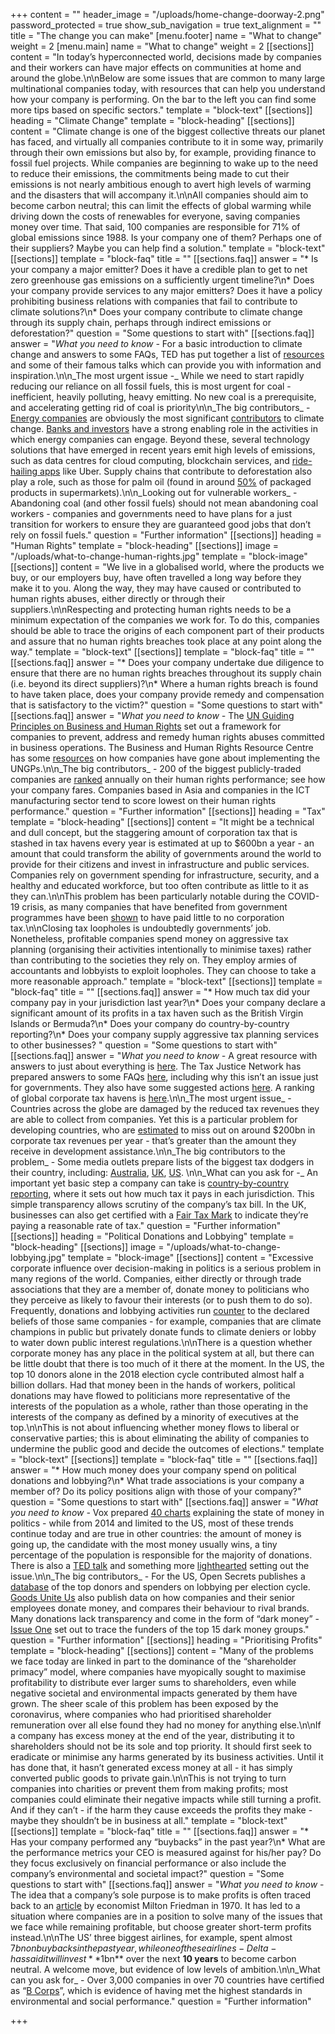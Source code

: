 +++
content = ""
header_image = "/uploads/home-change-doorway-2.png"
password_protected = true
show_sub_navigation = true
text_alignment = ""
title = "The change you can make"
[menu.footer]
name = "What to change"
weight = 2
[menu.main]
name = "What to change"
weight = 2
[[sections]]
content = "In today’s hyperconnected world, decisions made by companies and their workers can have major effects on communities at home and around the globe.\n\nBelow are some issues that are common to many large multinational companies today, with resources that can help you understand how your company is performing. On the bar to the left you can find some more tips based on specific sectors."
template = "block-text"
[[sections]]
heading = "Climate Change"
template = "block-heading"
[[sections]]
content = "Climate change is one of the biggest collective threats our planet has faced, and virtually all companies contribute to it in some way, primarily through their own emissions but also by, for example, providing finance to fossil fuel projects. While companies are beginning to wake up to the need to reduce their emissions, the commitments being made to cut their emissions is not nearly ambitious enough to avert high levels of warming and the disasters that will accompany it.\n\nAll companies should aim to become carbon neutral; this can limit the effects of global warming while driving down the costs of renewables for everyone, saving companies money over time. That said, 100 companies are responsible for 71% of global emissions since 1988. Is your company one of them? Perhaps one of their suppliers? Maybe you can help find a solution."
template = "block-text"
[[sections]]
template = "block-faq"
title = ""
[[sections.faq]]
answer = "* Is your company a major emitter? Does it have a credible plan to get to net zero greenhouse gas emissions on a sufficiently urgent timeline?\n* Does your company provide services to any major emitters? Does it have a policy prohibiting business relations with companies that fail to contribute to climate solutions?\n* Does your company contribute to climate change through its supply chain, perhaps through indirect emissions or deforestation?"
question = "Some questions to start with"
[[sections.faq]]
answer = "_What you need to know -_ For a basic introduction to climate change and answers to some FAQs, TED has put together a list of [resources](https://countdown.ted.com/get-informed/) and some of their famous talks which can provide you with information and inspiration.\n\n_The most urgent issue -_ While we need to start rapidly reducing our reliance on all fossil fuels, this is most urgent for coal - inefficient, heavily polluting, heavy emitting. No new coal is a prerequisite, and accelerating getting rid of coal is priority\n\n_The big contributors_ - [Energy companies](https://honestwork.org/what-to-change/energy/) are obviously the most significant [contributors](https://b8f65cb373b1b7b15feb-c70d8ead6ced550b4d987d7c03fcdd1d.ssl.cf3.rackcdn.com/cms/reports/documents/000/002/327/original/Carbon-Majors-Report-2017.pdf) to climate change. [Banks and investors](https://honestwork.org/what-to-change/finance/) have a strong enabling role in the activities in which energy companies can engage. Beyond these, several technology solutions that have emerged in recent years emit high levels of emissions, such as data centres for cloud computing, blockchain services, and [ride-hailing apps](https://www.ucsusa.org/resources/ride-hailing-climate-risks) like Uber. Supply chains that contribute to deforestation also play a role, such as those for palm oil (found in around [50%](https://www.wwf.org.uk/updates/8-things-know-about-palm-oil) of packaged products in supermarkets).\n\n_Looking out for vulnerable workers_ - Abandoning coal (and other fossil fuels) should not mean abandoning coal workers - companies and governments need to have plans for a just transition for workers to ensure they are guaranteed good jobs that don’t rely on fossil fuels."
question = "Further information"
[[sections]]
heading = "Human Rights"
template = "block-heading"
[[sections]]
image = "/uploads/what-to-change-human-rights.jpg"
template = "block-image"
[[sections]]
content = "We live in a globalised world, where the products we buy, or our employers buy, have often travelled a long way before they make it to you. Along the way, they may have caused or contributed to human rights abuses, either directly or through their suppliers.\n\nRespecting and protecting human rights needs to be a minimum expectation of the companies we work for. To do this, companies should be able to trace the origins of each component part of their products and assure that no human rights breaches took place at any point along the way."
template = "block-text"
[[sections]]
template = "block-faq"
title = ""
[[sections.faq]]
answer = "* Does your company undertake due diligence to ensure that there are no human rights breaches throughout its supply chain (i.e. beyond its direct suppliers)?\n* Where a human rights breach is found to have taken place, does your company provide remedy and compensation that is satisfactory to the victim?"
question = "Some questions to start with"
[[sections.faq]]
answer = "_What you need to know -_ The [UN Guiding Principles on Business and Human Rights](https://www.ohchr.org/documents/publications/guidingprinciplesbusinesshr_en.pdf) set out a framework for companies to prevent, address and remedy human rights abuses committed in business operations. The Business and Human Rights Resource Centre has some [resources](https://www.business-humanrights.org/en/un-guiding-principles/implementation-tools-examples/implementation-by-companies) on how companies have gone about implementing the UNGPs.\n\n_The big contributors_ - 200 of the biggest publicly-traded companies are [ranked](https://www.corporatebenchmark.org/) annually on their human rights performance; see how your company fares. Companies based in Asia and companies in the ICT manufacturing sector tend to score lowest on their human rights performance."
question = "Further information"
[[sections]]
heading = "Tax"
template = "block-heading"
[[sections]]
content = "It might be a technical and dull concept, but the staggering amount of corporation tax that is stashed in tax havens every year is estimated at up to $600bn a year - an amount that could transform the ability of governments around the world to provide for their citizens and invest in infrastructure and public services. Companies rely on government spending for infrastructure, security, and a healthy and educated workforce, but too often contribute as little to it as they can.\n\nThis problem has been particularly notable during the COVID-19 crisis, as many companies that have benefited from government programmes have been [shown](https://www.reuters.com/article/us-health-coronavirus-companies-tax-excl/exclusive-u-s-taxpayers-virus-relief-went-to-firms-that-avoided-u-s-tax-idUSKBN2341ZE) to have paid little to no corporation tax.\n\nClosing tax loopholes is undoubtedly governments’ job. Nonetheless, profitable companies spend money on aggressive tax planning (organising their activities intentionally to minimise taxes) rather than contributing to the societies they rely on. They employ armies of accountants and lobbyists to exploit loopholes. They can choose to take a more reasonable approach."
template = "block-text"
[[sections]]
template = "block-faq"
title = ""
[[sections.faq]]
answer = "* How much tax did your company pay in your jurisdiction last year?\n* Does your company declare a significant amount of its profits in a tax haven such as the British Virgin Islands or Bermuda?\n* Does your company do country-by-country reporting?\n* Does your company supply aggressive tax planning services to other businesses? "
question = "Some questions to start with"
[[sections.faq]]
answer = "_What you need to know -_ A great resource with answers to just about everything is [here](https://www.icij.org/investigations/panama-papers/what-is-a-tax-haven-offshore-finance-explained/). The Tax Justice Network has prepared answers to some FAQs [here](https://www.taxjustice.net/faq/), including why this isn’t an issue just for governments. They also have some suggested actions [here](https://www.taxjustice.net/take-action/). A ranking of global corporate tax havens is [here](https://www.corporatetaxhavenindex.org/introduction/cthi-2019-results).\n\n_The most urgent issue_ - Countries across the globe are damaged by the reduced tax revenues they are able to collect from companies. Yet this is a particular problem for developing countries, who are [estimated](https://www.imf.org/external/pubs/ft/fandd/2019/09/tackling-global-tax-havens-shaxon.htm) to miss out on around $200bn in corporate tax revenues per year - that’s greater than the amount they receive in development assistance.\n\n_The big contributors to the problem_ - Some media outlets prepare lists of the biggest tax dodgers in their country, including: [Australia](https://www.michaelwest.com.au/top-40-tax-dodgers-2019/), [UK](https://www.thisismoney.co.uk/money/news/article-6522913/Almost-1-5-biggest-firms-paid-year-5-got-handout-taxman.html), [US](https://itep.org/corporate-tax-avoidance-in-the-first-year-of-the-trump-tax-law/). \n\n_What can you ask for -_ An important yet basic step a company can take is [country-by-country reporting](https://www.taxjustice.net/topics/corporate-tax/country-by-country/), where it sets out how much tax it pays in each jurisdiction. This simple transparency allows scrutiny of the company’s tax bill. In the UK, businesses can also get certified with a [Fair Tax Mark](https://fairtaxmark.net/) to indicate they’re paying a reasonable rate of tax."
question = "Further information"
[[sections]]
heading = "Political Donations and Lobbying"
template = "block-heading"
[[sections]]
image = "/uploads/what-to-change-lobbying.jpg"
template = "block-image"
[[sections]]
content = "Excessive corporate influence over decision-making in politics is a serious problem in many regions of the world. Companies, either directly or through trade associations that they are a member of, donate money to politicians who they perceive as likely to favour their interests (or to push them to do so). Frequently, donations and lobbying activities run [counter](https://politicalaccountability.net/hifi/files/Conflicted-Consequences.pdf) to the declared beliefs of those same companies - for example, companies that are climate champions in public but privately donate funds to climate deniers or lobby to water down public interest regulations.\n\nThere is a question whether corporate money has any place in the political system at all, but there can be little doubt that there is too much of it there at the moment. In the US, the top 10 donors alone in the 2018 election cycle contributed almost half a billion dollars. Had that money been in the hands of workers, political donations may have flowed to politicians more representative of the interests of the population as a whole, rather than those operating in the interests of the company as defined by a minority of executives at the top.\n\nThis is not about influencing whether money flows to liberal or conservative parties; this is about eliminating the ability of companies to undermine the public good and decide the outcomes of elections."
template = "block-text"
[[sections]]
template = "block-faq"
title = ""
[[sections.faq]]
answer = "* How much money does your company spend on political donations and lobbying?\n* What trade associations is your company a member of? Do its policy positions align with those of your company?"
question = "Some questions to start with"
[[sections.faq]]
answer = "_What you need to know -_ Vox prepared [40 charts](https://www.vox.com/2014/7/30/5949581/money-in-politics-charts-explain) explaining the state of money in politics - while from 2014 and limited to the US, most of these trends continue today and are true in other countries: the amount of money is going up, the candidate with the most money usually wins, a tiny percentage of the population is responsible for the majority of donations. There is also a [TED talk](https://www.ted.com/talks/lawrence_lessig_we_the_people_and_the_republic_we_must_reclaim) and something more [lighthearted](https://www.youtube.com/watch?v=Ylomy1Aw9Hk) setting out the issue.\n\n_The big contributors_ - For the US, Open Secrets publishes a [database](https://www.opensecrets.org/orgs/all-profiles) of the top donors and spenders on lobbying per election cycle. [Goods Unite Us](https://www.goodsuniteus.com/) also publish data on how companies and their senior employees donate money, and compares their behaviour to rival brands. Many donations lack transparency and come in the form of “dark money” - [Issue One](https://www.issueone.org/dark-money/) set out to trace the funders of the top 15 dark money groups."
question = "Further information"
[[sections]]
heading = "Prioritising Profits"
template = "block-heading"
[[sections]]
content = "Many of the problems we face today are linked in part to the dominance of the “shareholder primacy” model, where companies have myopically sought to maximise profitability to distribute ever larger sums to shareholders, even while negative societal and environmental impacts generated by them have grown. The sheer scale of this problem has been exposed by the coronavirus, where companies who had prioritised shareholder remuneration over all else found they had no money for anything else.\n\nIf a company has excess money at the end of the year, distributing it to shareholders should not be its sole and top priority. It should first seek to eradicate or minimise any harms generated by its business activities. Until it has done that, it hasn’t generated excess money at all - it has simply converted public goods to private gain.\n\nThis is not trying to turn companies into charities or prevent them from making profits; most companies could eliminate their negative impacts while still turning a profit. And if they can’t - if the harm they cause exceeds the profits they make - maybe they shouldn’t be in business at all."
template = "block-text"
[[sections]]
template = "block-faq"
title = ""
[[sections.faq]]
answer = "* Has your company performed any “buybacks” in the past year?\n* What are the performance metrics your CEO is measured against for his/her pay? Do they focus exclusively on financial performance or also include the company’s environmental and societal impact?"
question = "Some questions to start with"
[[sections.faq]]
answer = "_What you need to know_ - The idea that a company’s sole purpose is to make profits is often traced back to an [article](https://www.nytimes.com/1970/09/13/archives/article-15-no-title.html) by economist Milton Friedman in 1970. It has led to a situation where companies are in a position to solve many of the issues that we face while remaining profitable, but choose greater short-term profits instead.\n\nThe US’ three biggest airlines, for example, spent almost $7bn on buybacks in the past year, while one of these airlines - Delta - has said it will invest **$1bn** over the next **10 years** to become carbon neutral. A welcome move, but evidence of low levels of ambition.\n\n_What can you ask for_ - Over 3,000 companies in over 70 countries have certified as “[B Corps](https://bcorporation.net/)”, which is evidence of having met the highest standards in environmental and social performance."
question = "Further information"

+++
